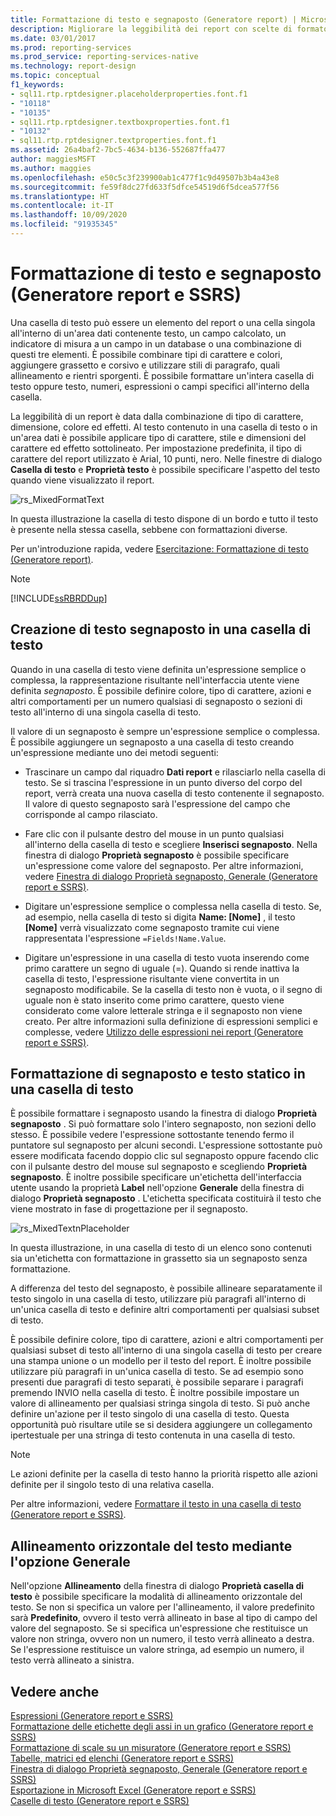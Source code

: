 ```yaml
---
title: Formattazione di testo e segnaposto (Generatore report) | Microsoft Docs
description: Migliorare la leggibilità dei report con scelte di formato per tipi di carattere, stili, colori e allineamento all'interno del testo o in un'area dati in Generatore report.
ms.date: 03/01/2017
ms.prod: reporting-services
ms.prod_service: reporting-services-native
ms.technology: report-design
ms.topic: conceptual
f1_keywords:
- sql11.rtp.rptdesigner.placeholderproperties.font.f1
- "10118"
- "10135"
- sql11.rtp.rptdesigner.textboxproperties.font.f1
- "10132"
- sql11.rtp.rptdesigner.textproperties.font.f1
ms.assetid: 26a4baf2-7bc5-4634-b136-552687ffa477
author: maggiesMSFT
ms.author: maggies
ms.openlocfilehash: e50c5c3f239900ab1c477f1c9d49507b3b4a43e8
ms.sourcegitcommit: fe59f8dc27fd633f5dfce54519d6f5dcea577f56
ms.translationtype: HT
ms.contentlocale: it-IT
ms.lasthandoff: 10/09/2020
ms.locfileid: "91935345"
---
```

# <a name="formatting-text-and-placeholders-report-builder-and-ssrs"></a>Formattazione di testo e segnaposto (Generatore report e SSRS)
  Una casella di testo può essere un elemento del report o una cella singola all'interno di un'area dati contenente testo, un campo calcolato, un indicatore di misura a un campo in un database o una combinazione di questi tre elementi. È possibile combinare tipi di carattere e colori, aggiungere grassetto e corsivo e utilizzare stili di paragrafo, quali allineamento e rientri sporgenti. È possibile formattare un'intera casella di testo oppure testo, numeri, espressioni o campi specifici all'interno della casella.  
  
 La leggibilità di un report è data dalla combinazione di tipo di carattere, dimensione, colore ed effetti. Al testo contenuto in una casella di testo o in un'area dati è possibile applicare tipo di carattere, stile e dimensioni del carattere ed effetto sottolineato. Per impostazione predefinita, il tipo di carattere del report utilizzato è Arial, 10 punti, nero. Nelle finestre di dialogo **Casella di testo** e **Proprietà testo** è possibile specificare l'aspetto del testo quando viene visualizzato il report.  
  
 ![rs_MixedFormatText](../../reporting-services/report-design/media/rs-mixedformattext.gif "rs_MixedFormatText")  
  
 In questa illustrazione la casella di testo dispone di un bordo e tutto il testo è presente nella stessa casella, sebbene con formattazioni diverse.  
  
 Per un'introduzione rapida, vedere [Esercitazione: Formattazione di testo &#40;Generatore report&#41;](../../reporting-services/tutorial-format-text-report-builder.md).  
  
> [!NOTE]  
>  [!INCLUDE[ssRBRDDup](../../includes/ssrbrddup-md.md)]  
  
## <a name="creating-placeholder-text-in-a-text-box"></a>Creazione di testo segnaposto in una casella di testo  
 Quando in una casella di testo viene definita un'espressione semplice o complessa, la rappresentazione risultante nell'interfaccia utente viene definita *segnaposto*. È possibile definire colore, tipo di carattere, azioni e altri comportamenti per un numero qualsiasi di segnaposto o sezioni di testo all'interno di una singola casella di testo.  
  
 Il valore di un segnaposto è sempre un'espressione semplice o complessa. È possibile aggiungere un segnaposto a una casella di testo creando un'espressione mediante uno dei metodi seguenti:  
  
-   Trascinare un campo dal riquadro **Dati report** e rilasciarlo nella casella di testo. Se si trascina l'espressione in un punto diverso del corpo del report, verrà creata una nuova casella di testo contenente il segnaposto. Il valore di questo segnaposto sarà l'espressione del campo che corrisponde al campo rilasciato.  
  
-   Fare clic con il pulsante destro del mouse in un punto qualsiasi all'interno della casella di testo e scegliere **Inserisci segnaposto**. Nella finestra di dialogo **Proprietà segnaposto** è possibile specificare un'espressione come valore del segnaposto. Per altre informazioni, vedere [Finestra di dialogo Proprietà segnaposto, Generale &#40;Generatore report e SSRS&#41;](./text-boxes-report-builder-and-ssrs.md).  
  
-   Digitare un'espressione semplice o complessa nella casella di testo. Se, ad esempio, nella casella di testo si digita **Name: [Nome]** , il testo **[Nome]** verrà visualizzato come segnaposto tramite cui viene rappresentata l'espressione `=Fields!Name.Value`.  
  
-   Digitare un'espressione in una casella di testo vuota inserendo come primo carattere un segno di uguale (=). Quando si rende inattiva la casella di testo, l'espressione risultante viene convertita in un segnaposto modificabile. Se la casella di testo non è vuota, o il segno di uguale non è stato inserito come primo carattere, questo viene considerato come valore letterale stringa e il segnaposto non viene creato. Per altre informazioni sulla definizione di espressioni semplici e complesse, vedere [Utilizzo delle espressioni nei report &#40;Generatore report e SSRS&#41;](../../reporting-services/report-design/expression-uses-in-reports-report-builder-and-ssrs.md).  
  
## <a name="formatting-placeholders-and-static-text-in-a-text-box"></a>Formattazione di segnaposto e testo statico in una casella di testo  
 È possibile formattare i segnaposto usando la finestra di dialogo **Proprietà segnaposto** . Si può formattare solo l'intero segnaposto, non sezioni dello stesso. È possibile vedere l'espressione sottostante tenendo fermo il puntatore sul segnaposto per alcuni secondi. L'espressione sottostante può essere modificata facendo doppio clic sul segnaposto oppure facendo clic con il pulsante destro del mouse sul segnaposto e scegliendo **Proprietà segnaposto**. È inoltre possibile specificare un'etichetta dell'interfaccia utente usando la proprietà **Label** nell'opzione **Generale** della finestra di dialogo **Proprietà segnaposto** . L'etichetta specificata costituirà il testo che viene mostrato in fase di progettazione per il segnaposto.  
  
 ![rs_MixedTextnPlaceholder](../../reporting-services/report-design/media/rs-mixedtextnplaceholder.gif "rs_MixedTextnPlaceholder")  
  
 In questa illustrazione, in una casella di testo di un elenco sono contenuti sia un'etichetta con formattazione in grassetto sia un segnaposto senza formattazione.  
  
 A differenza del testo del segnaposto, è possibile allineare separatamente il testo singolo in una casella di testo, utilizzare più paragrafi all'interno di un'unica casella di testo e definire altri comportamenti per qualsiasi subset di testo.  
  
 È possibile definire colore, tipo di carattere, azioni e altri comportamenti per qualsiasi subset di testo all'interno di una singola casella di testo per creare una stampa unione o un modello per il testo del report. È inoltre possibile utilizzare più paragrafi in un'unica casella di testo. Se ad esempio sono presenti due paragrafi di testo separati, è possibile separare i paragrafi premendo INVIO nella casella di testo. È inoltre possibile impostare un valore di allineamento per qualsiasi stringa singola di testo. Si può anche definire un'azione per il testo singolo di una casella di testo. Questa opportunità può risultare utile se si desidera aggiungere un collegamento ipertestuale per una stringa di testo contenuta in una casella di testo.  
  
> [!NOTE]  
>  Le azioni definite per la casella di testo hanno la priorità rispetto alle azioni definite per il singolo testo di una relativa casella.  
  
 Per altre informazioni, vedere [Formattare il testo in una casella di testo &#40;Generatore report e SSRS&#41;](../../reporting-services/report-design/format-text-in-a-text-box-report-builder-and-ssrs.md).  
  
## <a name="aligning-horizontal-text-using-general"></a>Allineamento orizzontale del testo mediante l'opzione Generale  
 Nell'opzione **Allineamento** della finestra di dialogo **Proprietà casella di testo** è possibile specificare la modalità di allineamento orizzontale del testo. Se non si specifica un valore per l'allineamento, il valore predefinito sarà **Predefinito**, ovvero il testo verrà allineato in base al tipo di campo del valore del segnaposto. Se si specifica un'espressione che restituisce un valore non stringa, ovvero non un numero, il testo verrà allineato a destra. Se l'espressione restituisce un valore stringa, ad esempio un numero, il testo verrà allineato a sinistra.  
  
## <a name="see-also"></a>Vedere anche  
 [Espressioni &#40;Generatore report e SSRS&#41;](../../reporting-services/report-design/expressions-report-builder-and-ssrs.md)   
 [Formattazione delle etichette degli assi in un grafico &#40;Generatore report e SSRS&#41;](../../reporting-services/report-design/formatting-axis-labels-on-a-chart-report-builder-and-ssrs.md)   
 [Formattazione di scale su un misuratore &#40;Generatore report e SSRS&#41;](../../reporting-services/report-design/formatting-scales-on-a-gauge-report-builder-and-ssrs.md)   
 [Tabelle, matrici ed elenchi &#40;Generatore report e SSRS&#41;](../../reporting-services/report-design/tables-matrices-and-lists-report-builder-and-ssrs.md)   
 [Finestra di dialogo Proprietà segnaposto, Generale &#40;Generatore report e SSRS&#41;](./text-boxes-report-builder-and-ssrs.md)   
 [Esportazione in Microsoft Excel &#40;Generatore report e SSRS&#41;](../../reporting-services/report-builder/exporting-to-microsoft-excel-report-builder-and-ssrs.md)   
 [Caselle di testo &#40;Generatore report e SSRS&#41;](../../reporting-services/report-design/text-boxes-report-builder-and-ssrs.md)  
  
